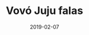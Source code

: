 ---
path: "/projeto/vovojuju.nandomoreira.me"
category: ["Open-source"]
title: "Vovó Juju falas"
date: 2019-02-07
online: true
opensource: true
repo: "https://github.com/nandomoreirame/vovo-juju-ipsum"
image: "./vovojuju.png"
url: "https://vovojuju.nandomoreira.me/"
description: "Gerador de falas da fofa da vovó Juju (animação Irmão do Jorel) 🥑 Projeto open-source foi escrito em VueJS, Vuex, Stylus e muita criatividade!"
tags: [ "vuejs", "vuex", "ecmascript6", "opensource", "netlify" ]
---